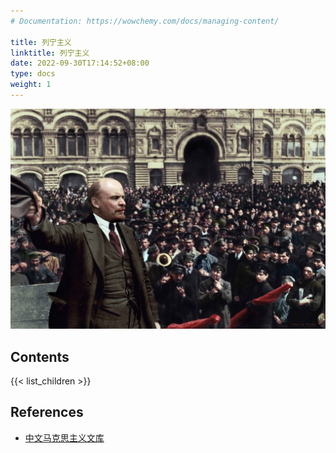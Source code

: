 ```yaml
---
# Documentation: https://wowchemy.com/docs/managing-content/

title: 列宁主义
linktitle: 列宁主义
date: 2022-09-30T17:14:52+08:00
type: docs
weight: 1
---
```


![](cover.jpg)

## Contents

{{< list_children >}}

## References

- [中文马克思主义文库](https://www.marxists.org/chinese/index.html)
